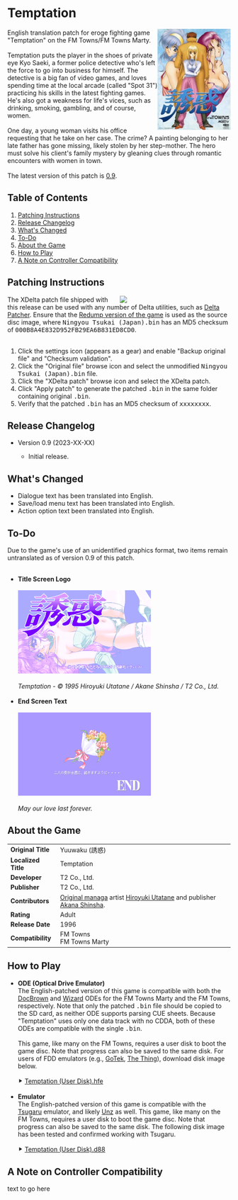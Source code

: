 <h1>Temptation</h1>
<img width="165" height="228" align="right" src="https://github.com/DerekPascarella/Temptation-EnglishPatchFMTowns/blob/main/images/cover_front.jpg?raw=true">English translation patch for eroge fighting game "Temptation" on the FM Towns/FM Towns Marty.
<br><br>
Temptation puts the player in the shoes of private eye Kyo Saeki, a former police detective who's left the force to go into business for himself. The detective is a big fan of video games, and loves spending time at the local arcade (called "Spot 31") practicing his skills in the latest fighting games. He's also got a weakness for life's vices, such as drinking, smoking, gambling, and of course, women.
<br><br>
One day, a young woman visits his office requesting that he take on her case. The crime? A painting belonging to her late father has gone missing, likely stolen by her step-mother. The hero must solve his client's family mystery by gleaning clues through romantic encounters with women in town.
<br><br>
The latest version of this patch is <a href="https://github.com/DerekPascarella/Temptation-EnglishPatchFMTowns/releases/tag/0.9">0.9</a>.

<h2>Table of Contents</h2>

1. [Patching Instructions](#patching-instructions)
2. [Release Changelog](#release-changelog)
3. [What's Changed](#whats-changed)
4. [To-Do](#to-do)
5. [About the Game](#about-the-game)
6. [How to Play](#how-to-play)
7. [A Note on Controller Compatibility](#a-note-on-controller-compatibility)

<h2>Patching Instructions</h2>
<img align="right" width="250" src="https://i.imgur.com/r4b04e7.png">The XDelta patch file shipped with this release can be used with any number of Delta utilities, such as <a href="https://www.romhacking.net/utilities/704/">Delta Patcher</a>. Ensure that the <a href="http://redump.org/disc/81742/">Redump version of the game</a> is used as the source disc image, where <tt>Ningyou Tsukai (Japan).bin</tt> has an MD5 checksum of <tt>000B8A4E832D952FB29EA6B831ED8CD0</tt>.
<br><br>
<ol type="1">
<li>Click the settings icon (appears as a gear) and enable "Backup original file" and "Checksum validation".</li>
<li>Click the "Original file" browse icon and select the unmodified <tt>Ningyou Tsukai (Japan).bin</tt> file.</li>
<li>Click the "XDelta patch" browse icon and select the XDelta patch.</li>
<li>Click "Apply patch" to generate the patched <tt>.bin</tt> in the same folder containing original <tt>.bin</tt>.</li>
<li>Verify that the patched <tt>.bin</tt> has an MD5 checksum of <tt>xxxxxxxx</tt>.</li>
</ol>

<h2>Release Changelog</h2>
<ul>
 <li>Version 0.9 (2023-XX-XX)</li>
 <ul>
  <li>Initial release.</li>
 </ul>
</ul>

<h2>What's Changed</h2>
<ul>
<li>Dialogue text has been translated into English.</li>
<li>Save/load menu text has been translated into English.</li>
<li>Action option text been translated into English.</li>
</ul>

<h2>To-Do</h2>
Due to the game's use of an unidentified graphics format, two items remain untranslated as of version 0.9 of this patch.
<br><br>
<ul>
<li><b>Title Screen Logo</b>
 <br><br>
 <img width="300" height="188" src="https://github.com/DerekPascarella/Temptation-EnglishPatchFMTowns/blob/main/images/title.jpg?raw=true">
 <br><br>
 <i>Temptation - © 1995 Hiroyuki Utatane / Akane Shinsha / T2 Co., Ltd.</i>
 <br><br>
</li>
<li><b>End Screen Text</b>
 <br><br>
 <img width="300" height="188" src="https://github.com/DerekPascarella/Temptation-EnglishPatchFMTowns/blob/main/images/end.jpg?raw=true">
 <br><br>
 <i>May our love last forever.</i></li>
</ul>

<h2>About the Game</h2>
<table>
<tr>
<td><b>Original Title</b></td>
<td>Yuuwaku (誘惑)</td>
</tr>
<tr>
<td><b>Localized Title</b></td>
<td>Temptation</td>
</tr>
<tr>
<td><b>Developer</b></td>
<td>T2 Co., Ltd.</td>
</tr>
<tr>
<td><b>Publisher</b></td>
<td>T2 Co., Ltd.</td>
</tr>
<tr>
<td><b>Contributors</b></td>
<td><a href="https://www.animenewsnetwork.com/encyclopedia/manga.php?id=8738">Original managa</a> artist <a href="https://en.wikipedia.org/wiki/Hiroyuki_Utatane">Hiroyuki Utatane</a> and publisher <a href="https://en.wikipedia.org/wiki/Akane_Shinsha">Akana Shinsha</a>.</td>
</tr>
<tr>
<td><b>Rating</b></td>
<td>Adult</td>
</tr>
<tr>
<td><b>Release Date</b></td>
<td>1996</td>
</tr>
<tr>
<td><b>Compatibility</b></td>
<td>FM Towns<br>FM Towns Marty</td>
</tr>
</tr>
</table>

<h2>How to Play</h2>
<ul>
 <li><b>ODE (Optical Drive Emulator)</b>
  <br>
  The English-patched version of this game is compatible with both the <a href="https://gdemu.wordpress.com/details/docbrown-details/">DocBrown</a> and <a href="https://gdemu.wordpress.com/details/wizard-details/">Wizard</a> ODEs for the FM Towns Marty and the FM Towns, respectively.  Note that only the patched <tt>.bin</tt> file should be copied to the SD card, as neither ODE supports parsing CUE sheets.  Because "Temptation" uses only one data track with no CDDA, both of these ODEs are compatible with the single <tt>.bin</tt>.
  <br><br>
  This game, like many on the FM Towns, requires a user disk to boot the game disc. Note that progress can also be saved to the same disk. For users of FDD emulators (e.g., <a href="https://www.gotekemulator.com/">GoTek</a>, <a href="https://caiusarcade.blogspot.com/2021/05/the-thing-fm-towns-marty-fdd-emulator.html">The Thing</a>), download disk image below.
  <br><br>
  ⯈ <a href="https://github.com/DerekPascarella/Temptation-EnglishPatchFMTowns/raw/main/fdd_images/Temptation%20(User%20Disk).hfe">Temptation (User Disk).hfe</a>
  <br><br>
 </li>
 <li><b>Emulator</b>
  <br>The English-patched version of this game is compatible with the <a href="https://github.com/captainys/TOWNSEMU">Tsugaru</a> emulator, and likely <a href="http://townsemu.world.coocan.jp/download.html">Unz</a> as well.  This game, like many on the FM Towns, requires a user disk to boot the game disc. Note that progress can also be saved to the same disk. The following disk image has been tested and confirmed working with Tsugaru.
  <br><br>
  ⯈ <a href="https://github.com/DerekPascarella/Temptation-EnglishPatchFMTowns/raw/main/fdd_images/Temptation%20(User%20Disk).d88">Temptation (User Disk).d88</a>
</ul>

<h2>A Note on Controller Compatibility</h2>
text to go here
